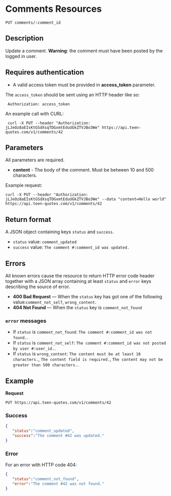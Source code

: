 # Comments Resources

    PUT comments/:comment_id

## Description
Update a comment. **Warning**: the comment must have been posted by the logged in user.

## Requires authentication
* A valid access token must be provided in **access_token** parameter.

The `access_token` should be sent using an HTTP header like so:

     Authorization: access_token

An example call with CURL:

     curl -X PUT --header "Authorization: jLJeOz8aEIsKtGSdXsqTDGxmtEduUGkZTVJBo3We" https://api.teen-quotes.com/v1/comments/42

## Parameters
All parameters are required.

- **content** - The body of the comment. Must be between 10 and 500 characters.

Example request:

    curl -X PUT --header "Authorization: jLJeOz8aEIsKtGSdXsqTDGxmtEduUGkZTVJBo3We" --data "content=Hello world" https://api.teen-quotes.com/v1/comments/42

## Return format
A JSON object containing keys `status` and `success`.

- `status` value: `comment_updated`
- `success` value: `The comment #:comment_id was updated.`

## Errors
All known errors cause the resource to return HTTP error code header together with a JSON array containing at least `status` and `error` keys describing the source of error.

- **400 Bad Request** — When the `status` key has got one of the following value:`comment_not_self`, `wrong_content`.
- **404 Not Found** — When the `status` key is `comment_not_found`

### `error` messages
- If `status` is `comment_not_found`: `The comment #:comment_id was not found.`.
- If `status` is `comment_not_self`: `The comment #:comment_id was not posted by user #:user_id.`.
- If `status` is `wrong_content`: `The content must be at least 10 characters.`, `The content field is required.`, `The content may not be greater than 500 characters.`.

## Example
**Request**

    PUT https://api.teen-quotes.com/v1/comments/42

### Success
``` json
{
   "status":"comment_updated",
   "success":"The comment #42 was updated."
}
```

### Error
For an error with HTTP code 404:
``` json
{
   "status":"comment_not_found",
   "error":"The comment #42 was not found."
}
```